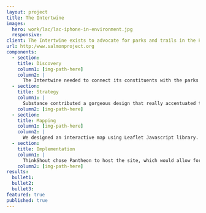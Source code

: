 ```yaml
---
layout: project
title: The Intertwine
images:
  hero: work/lac/lac-iphone-in-environment.jpg
  responsive:
client: The Intertwine exists to advocate for parks and trails in the Portland metropolitan area, uniting local agencies and groups to take a vested interest in the land and promoting conservation. To be effective advocates, they needed to inform and engage their audience. First and foremost, they needed a website that could do the work for them. ThinkShout partnered with Open Plans and Substance to deliver what would become a beautiful, user-friendly web solution.
url: http:/www.salmonproject.org
components:
  - section:
    title: Discovery
    column1: [img-path-here]
    column2: |
      The Intertwine needed to connect its constituents with the parks in its network, engagement being key in the process. There needed to be a way for park-goers to easily plan their adventures, tour routes, and learn more about the regions around them. We needed a way to make it happen.  
  - section:
    title: Strategy
    column1: |
      Substance contributed a gorgeous design that really accentuated the parks’ themes. From there, we developed an interactive Leaflet map, which allowed site visitors to explore Intertwine from any device. We wanted to emphasize the beauty of the areas they sought to preserve with gorgeous image galleries and a collection of adventures comprised of parks and trails curated by the alliance.  
    column2: [img-path-here]
  - section:
    title: Mapping
    column1: [img-path-here]
    column2: |
      We designed an interactive map using Leaflet Javascript library. Leaflet allowed us to present visitors with a responsive map they could thoroughly explore. This included a Drupal Module that ThinkShout developed specifically for this project, featuring custom tiles built by Open Plan with Development Seed’s TileMill, hosted by their Map Box service. 
  - section:
    title: Implementation
    column1: |
      ThinkShout chose Pantheon to host the site, which would allow for the quick delivery of all that content. It was a visual-heavy project, which called for a host that could handle the data and deliver a smooth user experience without sacrificing speed or reliability.
    column2: [img-path-here]
results:
  bullet1: 
  bullet2: 
  bullet3: 
featured: true
published: true
---
```



